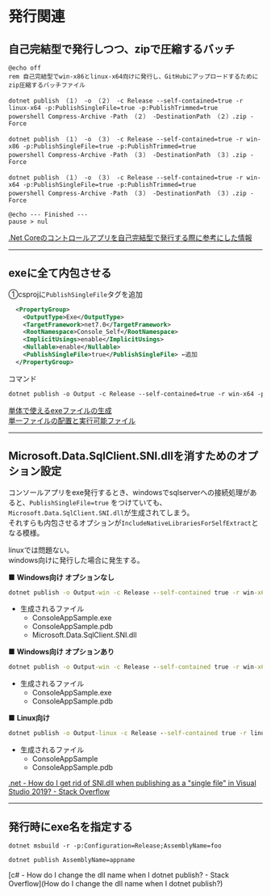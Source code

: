 # 発行関連

## 自己完結型で発行しつつ、zipで圧縮するバッチ

``` batch
@echo off
rem 自己完結型でwin-x86とlinux-x64向けに発行し、GitHubにアップロードするためにzip圧縮するバッチファイル

dotnet publish （１） -o （２） -c Release --self-contained=true -r linux-x64 -p:PublishSingleFile=true -p:PublishTrimmed=true
powershell Compress-Archive -Path （２） -DestinationPath （２）.zip -Force

dotnet publish （１） -o （３） -c Release --self-contained=true -r win-x86 -p:PublishSingleFile=true -p:PublishTrimmed=true
powershell Compress-Archive -Path （３） -DestinationPath （３）.zip -Force

dotnet publish （１） -o （３） -c Release --self-contained=true -r win-x64 -p:PublishSingleFile=true -p:PublishTrimmed=true
powershell Compress-Archive -Path （３） -DestinationPath （３）.zip -Force

@echo --- Finished ---
pause > nul
```

[.Net Coreのコントロールアプリを自己完結型で発行する際に参考にした情報](https://qiita.com/yusuke-sasaki/items/80bb84c4b3534d1481fc)  

---

## exeに全て内包させる

①csprojに`PublishSingleFile`タグを追加

``` xml
  <PropertyGroup>
    <OutputType>Exe</OutputType>
    <TargetFramework>net7.0</TargetFramework>
    <RootNamespace>Console_Self</RootNamespace>
    <ImplicitUsings>enable</ImplicitUsings>
    <Nullable>enable</Nullable>
    <PublishSingleFile>true</PublishSingleFile> ←追加
  </PropertyGroup>
```

コマンド  

``` txt
dotnet publish -o Output -c Release --self-contained=true -r win-x64 -p:PublishSingleFile=true -p:PublishTrimmed=true
```

[単体で使えるexeファイルの生成](https://teratail.com/questions/217007)  
[単一ファイルの配置と実行可能ファイル](https://learn.microsoft.com/ja-jp/dotnet/core/deploying/single-file/overview?tabs=cli)  

---

## Microsoft.Data.SqlClient.SNI.dllを消すためのオプション設定

コンソールアプリをexe発行するとき、windowsでsqlserverへの接続処理があると、`PublishSingleFile=true` をつけていても、`Microsoft.Data.SqlClient.SNI.dll`が生成されてしまう。  
それすらも内包させるオプションが`IncludeNativeLibrariesForSelfExtract`となる模様。  

linuxでは問題ない。  
windows向けに発行した場合に発生する。  

■ **Windows向け オプションなし**

``` bat
dotnet publish -o Output-win -c Release --self-contained true -r win-x64 -p:PublishSingleFile=true
```

- 生成されるファイル  
  - ConsoleAppSample.exe  
  - ConsoleAppSample.pdb  
  - Microsoft.Data.SqlClient.SNI.dll  

■ **Windows向け オプションあり**

``` bat
dotnet publish -o Output-win -c Release --self-contained true -r win-x64 -p:PublishSingleFile=true -p:IncludeNativeLibrariesForSelfExtract=true
```

- 生成されるファイル  
  - ConsoleAppSample.exe  
  - ConsoleAppSample.pdb  

■ **Linux向け**

``` bat
dotnet publish -o Output-linux -c Release --self-contained true -r linux-x64 -p:PublishSingleFile=true
```

- 生成されるファイル  
  - ConsoleAppSample  
  - ConsoleAppSample.pdb  

[.net - How do I get rid of SNI.dll when publishing as a "single file" in Visual Studio 2019? - Stack Overflow](https://stackoverflow.com/questions/65045224/how-do-i-get-rid-of-sni-dll-when-publishing-as-a-single-file-in-visual-studio)  

---

## 発行時にexe名を指定する

`dotnet msbuild -r -p:Configuration=Release;AssemblyName=foo`  

`dotnet publish AssemblyName=appname`  

[c# - How do I change the dll name when I dotnet publish? - Stack Overflow](How do I change the dll name when I dotnet publish?)  
